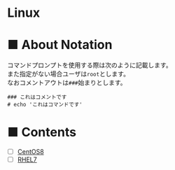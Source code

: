 # Linux
# ■ About Notation
コマンドプロンプトを使用する際は次のように記載します。  
また指定がない場合ユーザは`root`とします。  
なおコメントアウトは`###`始まりとします。
```
### これはコメントです
# echo 'これはコマンドです'
```
# ■ Contents
- [ ] [CentOS8](https://github.com/thetaru/memorandum/tree/master/OS/Linux/CentOS8)
- [ ] [RHEL7](https://github.com/thetaru/memorandum/tree/master/OS/Linux/RHEL7)
